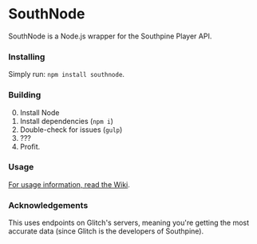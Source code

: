 # SouthNode

SouthNode is a Node.js wrapper for the Southpine Player API.

### Installing
Simply run: `npm install southnode`.

### Building
0. Install Node
1. Install dependencies (`npm i`)
2. Double-check for issues (`gulp`)
3. ???
4. Profit.

### Usage
[For usage information, read the Wiki](https://github.com/doamatto/southnode/wiki/Usage).

### Acknowledgements

This uses endpoints on Glitch's servers, meaning you're getting the most accurate data (since Glitch is the developers of Southpine).
